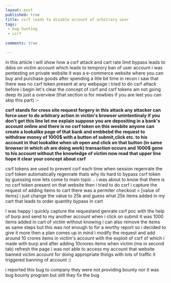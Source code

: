 ```yaml
---
layout: post
published: true
title: csrf leads to disable account of arbitrary user
tags:
 - bug hunting
 - csrf
 
comments: true

---
```



in this article i will show how a csrf attack and cart rate limit bypass leads to ddos on victim account which leads to temprory ban of user account i was pentesting on private website it was a e-commerce website where you can buy and purchase goods after spending a litle bit time in recon i saw that there was no csrf token present at any webpage i tried to do csrf attack before i begin let's clear the concept of csrf and csrf tokens am not going deep its just a overview (that section is for newbies if you are leet you can skip this part) :-

**csrf stands for cross site request forgery in this attack any attacker can force user to do arbitrary action in victim's browser unintentinaly if you don't get this line let me explain suppose you are depositing in a bank's account online and there is no csrf token on this wesbite anyone can create a lookalike page of that bank and embbebd the request to withdraw money of 1000$ with a button of submit,click etc. to his account in that lookalike when uh open and click on that button (in same browser in which uh are doing work) transaction occurs and 1000$ gone to his account without the knowledge of victim now read that upper line hope it clear your concept about csrf**

csrf tokens are used to prevent csrf each time when session regenrate the csrf token automatically regenrate thats why its hard to bypass csrf token by guessing now lets come to main topic .. i was about to know that there is no csrf token present on that website then i tried to do csrf i capture the request of adding items to cart there was a permiter checkout = [value of items] i just change the value to 25k and guess what 25k items added in my cart that leads to order quantity bypass in cart

I was happy i quickly capture the requestand genrate csrf poc with the help of burp and send to my another account when i click on submit it was 1000 items added in cart of victim without knowing i can also remove the items as same steps but this was not enough to for a worthy report so i decided to give it more then a plan comes up in mind i modify the request and add around 10 crores items in victim's account with the exploit of csrf of which i made with burp and after adding 10crores items when victim (me in second tab) refresh the page i was not able to access my account that website banned victim account for doing appropriate things with lots of traffic it triggered banning of account :)

i reported this bug to company they were not providing bounty nor it was bug bounty program but still they fix the bug
